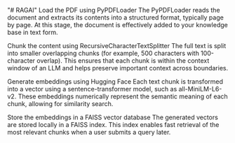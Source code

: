 "# RAGAI" 
Load the PDF using PyPDFLoader
The PyPDFLoader reads the document and extracts its contents into a structured format, typically page by page.
At this stage, the document is effectively added to your knowledge base in text form.

Chunk the content using RecursiveCharacterTextSplitter
The full text is split into smaller overlapping chunks (for example, 500 characters with 100-character overlap).
This ensures that each chunk is within the context window of an LLM and helps preserve important context across boundaries.

Generate embeddings using Hugging Face
Each text chunk is transformed into a vector using a sentence-transformer model, such as all-MiniLM-L6-v2.
These embeddings numerically represent the semantic meaning of each chunk, allowing for similarity search.

Store the embeddings in a FAISS vector database
The generated vectors are stored locally in a FAISS index.
This index enables fast retrieval of the most relevant chunks when a user submits a query later.

